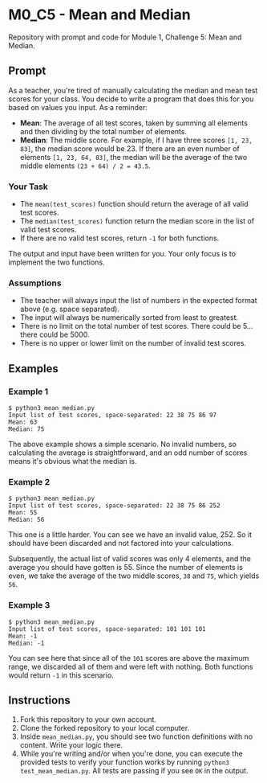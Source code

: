 # M0_C5 - Mean and Median
Repository with prompt and code for Module 1, Challenge 5: Mean and Median.

## Prompt
As a teacher, you're tired of manually calculating the median and mean test scores for your class. You decide to write a program that does this for you based on values you input. As a reminder:

- **Mean**: The average of all test scores, taken by summing all elements and then dividing by the total number of elements.
- **Median**: The middle score. For example, if I have three scores `[1, 23, 83]`, the median score would be 23. If there are an even number of elements `[1, 23, 64, 83]`, the median will be the average of the two middle elements `(23 + 64) / 2 = 43.5`.

### Your Task
- The `mean(test_scores)` function should return the average of all valid test scores.
- The `median(test_scores)` function return the median score in the list of valid test scores.
- If there are no valid test scores, return `-1` for both functions. 

The output and input have been written for you. Your only focus is to implement the two functions.

### Assumptions
- The teacher will always input the list of numbers in the expected format above (e.g. space separated).
- The input will always be numerically sorted from least to greatest.
- There is no limit on the total number of test scores. There could be 5... there could be 5000.
- There is no upper or lower limit on the number of invalid test scores.

## Examples
### Example 1
```
$ python3 mean_median.py
Input list of test scores, space-separated: 22 38 75 86 97
Mean: 63
Median: 75
```

The above example shows a simple scenario. No invalid numbers, so calculating the average is straightforward, and an odd number of scores means it's obvious what the median is.

### Example 2
```
$ python3 mean_median.py
Input list of test scores, space-separated: 22 38 75 86 252
Mean: 55
Median: 56
```

This one is a little harder. You can see we have an invalid value, 252. So it should have been discarded and not factored into your calculations.

Subsequently, the actual list of valid scores was only 4 elements, and the average you should have gotten is 55. Since the number of elements is even, we take the average of the two middle scores, `38` and `75`, which yields `56`.

### Example 3
```
$ python3 mean_median.py
Input list of test scores, space-separated: 101 101 101 
Mean: -1
Median: -1
```

You can see here that since all of the `101` scores are above the maximum range, we discarded all of them and were left with nothing. Both functions would return `-1` in this scenario.

## Instructions
1. Fork this repository to your own account.
2. Clone the forked repository to your local computer.
3. Inside `mean_median.py`, you should see two function definitions with no content. Write your logic there.
4. While you're writing and/or when you're done, you can execute the provided tests to verify your function works by running `python3 test_mean_median.py`. All tests are passing if you see `OK` in the output.
